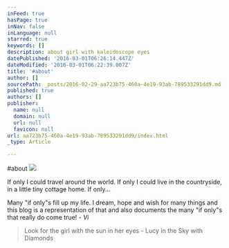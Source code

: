 ```yaml
---
inFeed: true
hasPage: true
inNav: false
inLanguage: null
starred: true
keywords: []
description: about girl with kaleidoscope eyes
datePublished: '2016-03-01T06:26:14.447Z'
dateModified: '2016-03-01T06:22:39.007Z'
title: '#about'
author: []
sourcePath: _posts/2016-02-29-aa723b75-460a-4e19-93ab-789533291dd9.md
published: true
authors: []
publisher:
  name: null
  domain: null
  url: null
  favicon: null
url: aa723b75-460a-4e19-93ab-789533291dd9/index.html
_type: Article

---
```

\#about
![](https://s3-us-west-2.amazonaws.com/the-grid-img/p/63f5a9ba0aa980e6357936686aa8b1f44c37417a.png)

If only I could travel around the world. If only I could live in the countryside, in a little tiny cottage home. If only...

Many "if only"s fill up my life. I dream, hope and wish for many things and this blog is a representation of that and also documents the many "if only"s that really do come true! _- Vi_

> Look for the girl with the sun in her eyes - Lucy in the Sky with Diamonds